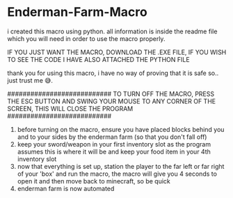 # Enderman-Farm-Macro

i created this macro using python. all information is inside the readme file which you will need in order to use the macro properly.

IF YOU JUST WANT THE MACRO, DOWNLOAD THE .EXE FILE, IF YOU WISH TO SEE THE CODE I HAVE ALSO ATTACHED THE PYTHON FILE

thank you for using this macro, i have no way of proving that it is safe so.. just trust me 😅.

########################### TO TURN OFF THE MACRO, PRESS THE ESC BUTTON AND SWING YOUR MOUSE TO ANY CORNER OF THE SCREEN, THIS WILL CLOSE THE PROGRAM ###########################

1. before turning on the macro, ensure you have placed blocks behind you and to your sides by the enderman farm (so that you don't fall off)
2. keep your sword/weapon in your first inventory slot as the program assumes this is where it will be and keep your food item in your 4th inventory slot
3. now that everything is set up, station the player to the far left or far right of your 'box' and run the macro, the macro will give you 4 seconds to open it and then move back to minecraft, so be quick
4. enderman farm is now automated
